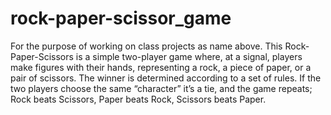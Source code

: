 
# rock-paper-scissor_game
For the purpose of working on class projects as name above.
This Rock-Paper-Scissors is a simple two-player game where, at a signal, players make figures with their hands, representing a rock, a piece of paper, or a pair of scissors. The winner is determined according to a set of rules.
If the two players choose the same “character” it’s a tie, and the game repeats;
Rock beats Scissors,
Paper beats Rock,
Scissors beats Paper.
